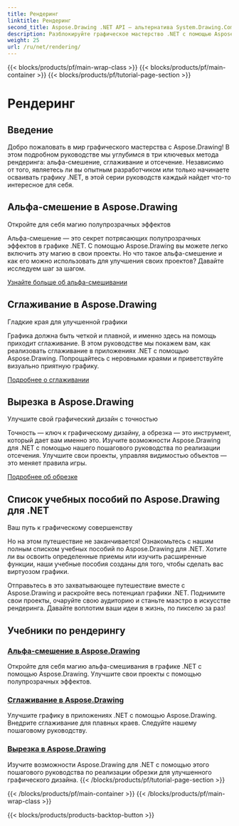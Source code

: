 ```yaml
---
title: Рендеринг
linktitle: Рендеринг
second_title: Aspose.Drawing .NET API — альтернатива System.Drawing.Common
description: Разблокируйте графическое мастерство .NET с помощью Aspose.Drawing! Улучшайте проекты с помощью альфа-смешивания для создания полупрозрачных эффектов. Изучите сглаживание и обрезку для улучшения дизайна.
weight: 25
url: /ru/net/rendering/
---
```


{{< blocks/products/pf/main-wrap-class >}}
{{< blocks/products/pf/main-container >}}
{{< blocks/products/pf/tutorial-page-section >}}

# Рендеринг

## Введение

Добро пожаловать в мир графического мастерства с Aspose.Drawing! В этом подробном руководстве мы углубимся в три ключевых метода рендеринга: альфа-смешение, сглаживание и отсечение. Независимо от того, являетесь ли вы опытным разработчиком или только начинаете осваивать графику .NET, в этой серии руководств каждый найдет что-то интересное для себя.

## Альфа-смешение в Aspose.Drawing
Откройте для себя магию полупрозрачных эффектов

Альфа-смешение — это секрет потрясающих полупрозрачных эффектов в графике .NET. С помощью Aspose.Drawing вы можете легко включить эту магию в свои проекты. Но что такое альфа-смешение и как его можно использовать для улучшения своих проектов? Давайте исследуем шаг за шагом.

[Узнайте больше об альфа-смешивании](./alpha-blending/)

## Сглаживание в Aspose.Drawing
Гладкие края для улучшенной графики

Графика должна быть четкой и плавной, и именно здесь на помощь приходит сглаживание. В этом руководстве мы покажем вам, как реализовать сглаживание в приложениях .NET с помощью Aspose.Drawing. Попрощайтесь с неровными краями и приветствуйте визуально приятную графику.

[Подробнее о сглаживании](./antialiasing/)

## Вырезка в Aspose.Drawing
Улучшите свой графический дизайн с точностью

Точность — ключ к графическому дизайну, а обрезка — это инструмент, который дает вам именно это. Изучите возможности Aspose.Drawing для .NET с помощью нашего пошагового руководства по реализации отсечения. Улучшите свои проекты, управляя видимостью объектов — это меняет правила игры.

[Подробнее об обрезке](./clipping/)

## Список учебных пособий по Aspose.Drawing для .NET
Ваш путь к графическому совершенству

Но на этом путешествие не заканчивается! Ознакомьтесь с нашим полным списком учебных пособий по Aspose.Drawing для .NET. Хотите ли вы освоить определенные приемы или изучить расширенные функции, наши учебные пособия созданы для того, чтобы сделать вас виртуозом графики.

Отправьтесь в это захватывающее путешествие вместе с Aspose.Drawing и раскройте весь потенциал графики .NET. Поднимите свои проекты, очаруйте свою аудиторию и станьте маэстро в искусстве рендеринга. Давайте воплотим ваши идеи в жизнь, по пикселю за раз!
## Учебники по рендерингу
### [Альфа-смешение в Aspose.Drawing](./alpha-blending/)
Откройте для себя магию альфа-смешивания в графике .NET с помощью Aspose.Drawing. Улучшите свои проекты с помощью полупрозрачных эффектов.
### [Сглаживание в Aspose.Drawing](./antialiasing/)
Улучшите графику в приложениях .NET с помощью Aspose.Drawing. Внедрите сглаживание для плавных краев. Следуйте нашему пошаговому руководству.
### [Вырезка в Aspose.Drawing](./clipping/)
Изучите возможности Aspose.Drawing для .NET с помощью этого пошагового руководства по реализации обрезки для улучшенного графического дизайна.
{{< /blocks/products/pf/tutorial-page-section >}}

{{< /blocks/products/pf/main-container >}}
{{< /blocks/products/pf/main-wrap-class >}}

{{< blocks/products/products-backtop-button >}}
